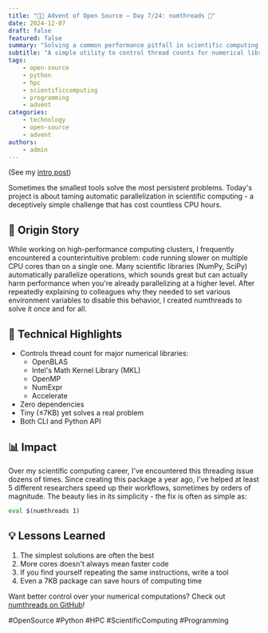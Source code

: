 ```yaml
---
title: "🎄🎁 Advent of Open Source – Day 7/24: numthreads 🧵"
date: 2024-12-07
draft: false
featured: false
summary: "Solving a common performance pitfall in scientific computing with a tiny yet powerful tool."
subtitle: "A simple utility to control thread counts for numerical libraries, preventing performance degradation."
tags:
    - open-source
    - python
    - hpc
    - scientificcomputing
    - programming
    - advent
categories:
    - technology
    - open-source
    - advent
authors:
    - admin
---
```


(See my [intro post](https://www.linkedin.com/posts/basnijholt_advent-of-open-source-celebrating-activity-7269075513002909697-M89J))

Sometimes the smallest tools solve the most persistent problems. Today's project is about taming automatic parallelization in scientific computing - a deceptively simple challenge that has cost countless CPU hours.

## 📖 Origin Story
While working on high-performance computing clusters, I frequently encountered a counterintuitive problem: code running slower on multiple CPU cores than on a single one. Many scientific libraries (NumPy, SciPy) automatically parallelize operations, which sounds great but can actually harm performance when you're already parallelizing at a higher level. After repeatedly explaining to colleagues why they needed to set various environment variables to disable this behavior, I created numthreads to solve it once and for all.

## 🔧 Technical Highlights
* Controls thread count for major numerical libraries:
  * OpenBLAS
  * Intel's Math Kernel Library (MKL)
  * OpenMP
  * NumExpr
  * Accelerate
* Zero dependencies
* Tiny (≤7KB) yet solves a real problem
* Both CLI and Python API

## 📊 Impact
Over my scientific computing career, I've encountered this threading issue dozens of times. Since creating this package a year ago, I've helped at least 5 different researchers speed up their workflows, sometimes by orders of magnitude. The beauty lies in its simplicity - the fix is often as simple as:
```bash
eval $(numthreads 1)
```

## 💡 Lessons Learned
1. The simplest solutions are often the best
2. More cores doesn't always mean faster code
3. If you find yourself repeating the same instructions, write a tool
4. Even a 7KB package can save hours of computing time

Want better control over your numerical computations? Check out [numthreads on GitHub](https://github.com/basnijholt/numthreads)!

#OpenSource #Python #HPC #ScientificComputing #Programming
